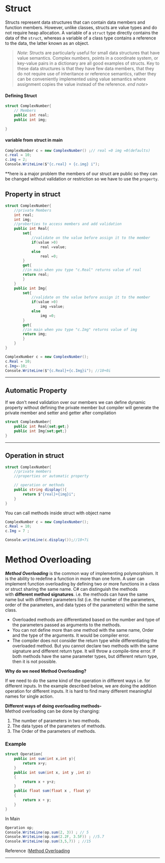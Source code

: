 # Struct
Structs  represent data structures that can contain data members and function members. However, unlike classes, structs are value types and do not require heap allocation. A variable of a `struct` type directly contains the data of the `struct`, whereas a variable of a class type contains a reference to the data, the latter known as an object.

> _Note_: Structs are particularly useful for small data structures that have value semantics. Complex numbers, points in a coordinate system, or key-value pairs in a dictionary are all good examples of structs. Key to these data structures is that they have few data members, that they do not require use of inheritance or reference semantics, rather they can be conveniently implemented using value semantics where assignment copies the value instead of the reference. _end note_>

#### Defining Struct
```csharp
struct ComplexNumber{
	// Members
	public int real;
	public int img;
	
}
```
#### variable from struct in main
```csharp
ComplexNumber c = new ComplexNumber() ;// real =0 img =0(defaults)
c.real = 10;
c.img = 2;
Console.WriteLine($"{c.real} + {c.img} i");
```
**here is a major problem the members of our struct are public so they can be changed without validation or restriction so we have to use the `property`.

## Property in struct
```c#
struct ComplexNumber{
	//private Members
	int real;
	int img;
	//proberties to access members and add validation
	public int Real{
		set{
			//validate on the value before assign it to the member
			if(value >0)
				real =value;
			else
				real =0;
		}
		get{
		//in main when you type "c.Real" returns value of real 
		return real;
		}
	}
	public int Img{
		set{
			//validate on the value before assign it to the member
			if(value >0)
				img =value;
			else
				img =0;
		}
		get{
		//in main when you type "c.Img" returns value of img 
		return img;
		}
	}
}
```

```c#
ComplexNumber c = new ComplexNumber();
c.Real = 10;
c.Img=-10;
Console.WriteLine($"{c.Real}+{c.Img}i"); //10+0i
```
___
## Automatic Property
If we don't need validation over our members we can define dynamic property without defining the private member but compiler will generate the private member and setter and getter after compilation
```c#
struct ComplexNumber{
	public int Real{set;get;}
	public int Img{set;get;}
}
```
___
## Operation in struct
```c#
struct ComplexNumber{
	//private members
	//properties or automatic property

	// operation or methods
	public string display(){
		return $"{real}+{img}i";
	}
}
```

You can call methods inside struct with object name
```c#
ComplexNumber c = new ComplexNumber();
c.Real = 10;
c.Img = 7 ;

Console.writeLine(c.display());//10+7i
```
# Method Overloading

_**Method Overloading**_ is the common way of implementing polymorphism. It is the ability to redefine a function in more than one form. A user can implement function overloading by defining two or more functions in a class or struct sharing the same name. C# can distinguish the methods with **different method signatures**. i.e. the methods can have the same name but with different parameters list (i.e. the number of the parameters, order of the parameters, and data types of the parameters) within the same class. 

- Overloaded methods are differentiated based on the number and type of the parameters passed as arguments to the methods.
- You can not define more than one method with the same name, Order and the type of the arguments. It would be compiler error.
- The compiler does not consider the return type while differentiating the overloaded method. But you cannot declare two methods with the same signature and different return type. It will throw a compile-time error. If both methods have the same parameter types, but different return type, then it is not possible.

**Why do we need Method Overloading?**

If we need to do the same kind of the operation in different ways i.e. for different inputs. In the example described below, we are doing the addition operation for different inputs. It is hard to find many different meaningful names for single action.

**Different ways of doing overloading methods-**   
Method overloading can be done by changing:  

1. The number of parameters in two methods.
2. The data types of the parameters of methods.
3. The Order of the parameters of methods.

### Example
```c#
struct Operation{
	public int sum(int x,int y){
		return x+y;
	}
	public int sum(int x, int y ,int z)
	{
		return x + y+z;
	}
	public float sum(float x , float y)
	{
		return x + y;
	}
}
```

In Main 
```c#
Operation op;
Console.WriteLine(op.sum(2, 3)) ; // 5
Console.WriteLine(op.sum(2.2F, 3.5F)) ; //5.7
Console.WriteLine(op.sum(3,5,7)) ; //15
```

Reference :[Method Overloading](https://www.geeksforgeeks.org/c-sharp-method-overloading/)
___
